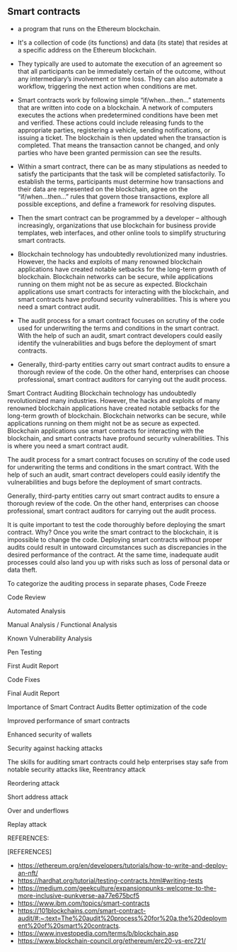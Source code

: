 ## Smart contracts
- a program that runs on the Ethereum blockchain. 
- It's a collection of code (its functions) and data (its state) that resides at a specific address on the Ethereum blockchain.
- They typically are used to automate the execution of an agreement so that all participants can be immediately certain of the outcome, without any intermediary’s involvement or time loss. They can also automate a workflow, triggering the next action when conditions are met.
- Smart contracts work by following simple “if/when…then…” statements that are written into code on a blockchain. A network of computers executes the actions  when predetermined conditions have been met and verified. These actions could include releasing funds to the appropriate parties, registering a vehicle, sending notifications, or issuing a ticket. The blockchain is then updated when the transaction is completed. That means the transaction cannot be changed, and only parties who have been granted permission can see the results.

- Within a smart contract, there can be as many stipulations as needed to satisfy the participants that the task will be completed satisfactorily. To establish the terms, participants must determine how transactions and their data are represented on the blockchain, agree on the “if/when...then…” rules that govern those transactions, explore all possible exceptions, and define a framework for resolving disputes.

- Then the smart contract can be programmed by a developer – although increasingly, organizations that use blockchain for business provide templates, web interfaces, and other online tools to simplify structuring smart contracts.

- Blockchain technology has undoubtedly revolutionized many industries. However, the hacks and exploits of many renowned blockchain applications have created notable setbacks for the long-term growth of blockchain. Blockchain networks can be secure, while applications running on them might not be as secure as expected. Blockchain applications use smart contracts for interacting with the blockchain, and smart contracts have profound security vulnerabilities. This is where you need a smart contract audit.

- The audit process for a smart contract focuses on scrutiny of the code used for underwriting the terms and conditions in the smart contract. With the help of such an audit, smart contract developers could easily identify the vulnerabilities and bugs before the deployment of smart contracts. 

- Generally, third-party entities carry out smart contract audits to ensure a thorough review of the code. On the other hand, enterprises can choose professional, smart contract auditors for carrying out the audit process. 

Smart Contract Auditing
Blockchain technology has undoubtedly revolutionized many industries. However, the hacks and exploits of many renowned blockchain applications have created notable setbacks for the long-term growth of blockchain. Blockchain networks can be secure, while applications running on them might not be as secure as expected. Blockchain applications use smart contracts for interacting with the blockchain, and smart contracts have profound security vulnerabilities. This is where you need a smart contract audit.

The audit process for a smart contract focuses on scrutiny of the code used for underwriting the terms and conditions in the smart contract. With the help of such an audit, smart contract developers could easily identify the vulnerabilities and bugs before the deployment of smart contracts. 

Generally, third-party entities carry out smart contract audits to ensure a thorough review of the code. On the other hand, enterprises can choose professional, smart contract auditors for carrying out the audit process. 

It is quite important to test the code thoroughly before deploying the smart contract. Why? Once you write the smart contract to the blockchain, it is impossible to change the code. Deploying smart contracts without proper audits could result in untoward circumstances such as discrepancies in the desired performance of the contract. At the same time, inadequate audit processes could also land you up with risks such as loss of personal data or data theft. 

To categorize the auditing process in separate phases, 
Code Freeze

Code Review

Automated Analysis

Manual Analysis / Functional Analysis

Known Vulnerability Analysis

Pen Testing 

First Audit Report 

Code Fixes

Final Audit Report

Importance of Smart Contract Audits
Better optimization of the code

Improved performance of smart contracts

Enhanced security of wallets

Security against hacking attacks

The skills for auditing smart contracts could help enterprises stay safe from notable security attacks like,
Reentrancy attack

Reordering attack

Short address attack

Over and underflows

Replay attack

REFERENCES:



[REFERENCES]
- https://ethereum.org/en/developers/tutorials/how-to-write-and-deploy-an-nft/
- https://hardhat.org/tutorial/testing-contracts.html#writing-tests
- https://medium.com/geekculture/expansionpunks-welcome-to-the-more-inclusive-punkverse-aa77e675bcf5
- https://www.ibm.com/topics/smart-contracts
- https://101blockchains.com/smart-contract-audit/#:~:text=The%20audit%20process%20for%20a,the%20deployment%20of%20smart%20contracts.
- https://www.investopedia.com/terms/b/blockchain.asp
- https://www.blockchain-council.org/ethereum/erc20-vs-erc721/